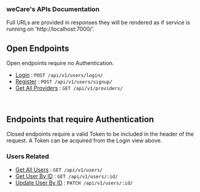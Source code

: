 ### weCare's APIs Documentation

Full URLs are provided in responses they will be rendered as if service is running on 'http://localhost:7000/'.

## Open Endpoints

Open endpoints require no Authentication.

- [Login](users/login.md) : `POST /api/v1/users/login/`
- [Register](users/register.md) : `POST /api/v1/users/signup/`
- [Get All Providers](providers/getAllProviders.md) : `GET /api/v1/providers/`

<br/>

## Endpoints that require Authentication

Closed endpoints require a valid Token to be included in the header of the
request. A Token can be acquired from the Login view above.

### Users Related

- [Get All Users](users/getAllUsers.md) : `GET /api/v1/users/`
- [Get User By ID](users/getUserById.md) : `GET /api/v1/users/:id/`
- [Update User By ID](users/updateUserById.md) : `PATCH /api/v1/users/:id/`


